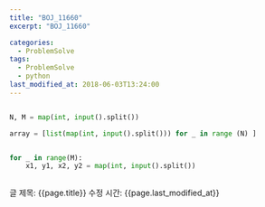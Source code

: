 ```yaml
---
title: "BOJ_11660"
excerpt: "BOJ_11660"

categories:
  - ProblemSolve
tags:
  - ProblemSolve
  - python
last_modified_at: 2018-06-03T13:24:00
---
```


```python

N, M = map(int, input().split())

array = [list(map(int, input().split())) for _ in range (N) ]


for _ in range(M):
    x1, y1, x2, y2 = map(int, input().split())
    


```

글 제목: {{page.title}}
수정 시간: {{page.last_modified_at}}
